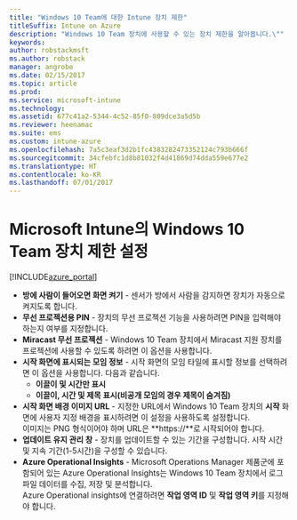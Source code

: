 ```yaml
---
title: "Windows 10 Team에 대한 Intune 장치 제한"
titleSuffix: Intune on Azure
description: "Windows 10 Team 장치에 사용할 수 있는 장치 제한을 알아봅니다.\""
keywords: 
author: robstackmsft
ms.author: robstack
manager: angrobe
ms.date: 02/15/2017
ms.topic: article
ms.prod: 
ms.service: microsoft-intune
ms.technology: 
ms.assetid: 677c41a2-5344-4c52-85f0-809dce3a5d5b
ms.reviewer: heenamac
ms.suite: ems
ms.custom: intune-azure
ms.openlocfilehash: 7a5c3eaf3d2b1fc4383282473352124c793b666f
ms.sourcegitcommit: 34cfebfc1d8b81032f4d41869d74dda559e677e2
ms.translationtype: HT
ms.contentlocale: ko-KR
ms.lasthandoff: 07/01/2017
---
```

# <a name="windows-10-team-device-restriction-settings-in-microsoft-intune"></a>Microsoft Intune의 Windows 10 Team 장치 제한 설정

[!INCLUDE[azure_portal](./includes/azure_portal.md)]

- **방에 사람이 들어오면 화면 켜기** - 센서가 방에서 사람을 감지하면 장치가 자동으로 켜지도록 합니다.
- **무선 프로젝션용 PIN** - 장치의 무선 프로젝션 기능을 사용하려면 PIN을 입력해야 하는지 여부를 지정합니다.
- **Miracast 무선 프로젝션** - Windows 10 Team 장치에서 Miracast 지원 장치를 프로젝션에 사용할 수 있도록 하려면 이 옵션을 사용합니다.
- **시작 화면에 표시되는 모임 정보** - 시작 화면의 모임 타일에 표시할 정보를 선택하려면 이 옵션을 사용합니다. 다음과 같습니다.
    - **이끌이 및 시간만 표시**
    - **이끌이, 시간 및 제목 표시(비공개 모임의 경우 제목이 숨겨짐)**
- **시작 화면 배경 이미지 URL** - 지정한 URL에서 Windows 10 Team 장치의 **시작** 화면에 사용자 지정 배경을 표시하려면 이 설정을 사용하도록 설정합니다.<br>이미지는 PNG 형식이어야 하며 URL은 **https://**로 시작되어야 합니다.
- **업데이트 유지 관리 창** - 장치를 업데이트할 수 있는 기간을 구성합니다. 시작 시간 및 지속 기간(1-5시간)을 구성할 수 있습니다.
- **Azure Operational Insights** - Microsoft Operations Manager 제품군에 포함되어 있는 Azure Operational Insights는 Windows 10 Team 장치에서 로그 파일 데이터를 수집, 저장 및 분석합니다.<br>Azure Operational insights에 연결하려면 **작업 영역 ID** 및 **작업 영역 키**를 지정해야 합니다.
